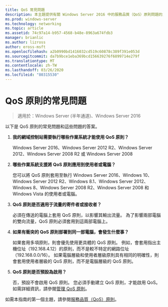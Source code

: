 ```yaml
---
title: QoS 常見問題
description: 本主題提供有關 Windows Server 2016 中的服務品質（QoS）原則問題的解答。
ms.prod: windows-server
ms.technology: networking
ms.topic: article
ms.assetid: 74c97a14-b957-4568-b48e-8963a674fdb3
manager: brianlic
ms.author: lizross
author: eross-msft
ms.openlocfilehash: a2b0990bd1416032cd519c60878c389f391e053d
ms.sourcegitcommit: da7b9bce1eba369bcd156639276f6899714e279f
ms.translationtype: MT
ms.contentlocale: zh-TW
ms.lasthandoff: 03/26/2020
ms.locfileid: "80315530"
---
```

# <a name="qos-policy-frequently-asked-questions"></a>QoS 原則的常見問題

>適用於：Windows Server (半年通道)、Windows Server 2016

以下是 QoS 原則的常見問題和這些問題的答案。
  
1.  **我的網域控制站需要執行哪些作業系統才能使用 QoS 原則？**
  
     Windows Server 2016、Windows Server 2012 R2、Windows Server 2012、Windows Server 2008 R2 或 Windows Server 2008

2.  **哪些作業系統支援將 QoS 原則應用到使用者或電腦？**

     您可以將 QoS 原則套用至執行 Windows Server 2016、Windows 10、Windows Server 2012 R2、Windows 8.1、Windows Server 2012、Windows 8、Windows Server 2008 R2、Windows Server 2008 和 Windows Vista 的使用者或電腦。

3.  **QoS 原則是否適用于流量的寄件者或接收者？**

     必須在傳送的電腦上套用 QoS 原則，以影響其輸出流量。 為了影響兩部電腦的雙向流量，QoS 原則必須套用到這兩部電腦上。

4.  **如果有衝突的 QoS 原則部署到同一部電腦，會發生什麼事？**  
  
     如果套用多項原則，則會優先使用更具體的 QoS 原則。 例如，會套用指出主機位址（192.168.4.12）的原則，而不是較不特定的網路位址（192.168.0.0/16）。 如果電腦層級和使用者層級原則具有相同的明確性，則會套用使用者層級的 QoS 原則，而不是電腦層級的 QoS 原則。 

5.  **QoS 原則是否預設為啟用？**

     否，預設不會啟用 QoS 原則。 您必須手動建立 QoS 原則，才能啟用 QoS。  如需詳細資訊，請參閱[管理 QoS 原則](qos-policy-manage.md)。

如需本指南的第一個主題，請參閱[服務品質（QoS）原則](qos-policy-top.md)。
